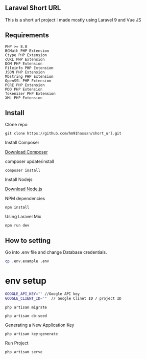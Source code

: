  

## Laravel Short URL

This is a short url project I made mostly using Laravel 9 and Vue JS


## Requirements

	PHP >= 8.0
    BCMath PHP Extension
    Ctype PHP Extension
    cURL PHP Extension
    DOM PHP Extension
    Fileinfo PHP Extension
    JSON PHP Extension
    Mbstring PHP Extension
    OpenSSL PHP Extension
    PCRE PHP Extension
    PDO PHP Extension
    Tokenizer PHP Extension
    XML PHP Extension

## Install

Clone repo

```
git clone https://github.com/hm91hassan/short_url.git
```

Install Composer


[Download Composer](https://getcomposer.org/download/)


composer update/install 

```
composer install
```

Install Nodejs


[Download Node.js](https://nodejs.org/en/download/)


NPM dependencies
```
npm install
```


Using Laravel Mix 

```
npm run dev
```

## How to setting 

Go into .env file and change Database credentials.

```bash
cp .env.example .env
```

# env setup

```bash
GOOGLE_API_KEY="" //Google API key 
GOOGLE_CLIENT_ID=""  // Google Clinet ID / project ID
```

```
php artisan migrate
```

```
php artisan db:seed
```
	
Generating a New Application Key
```
php artisan key:generate
```

Run Project
```
php artisan serve
```


